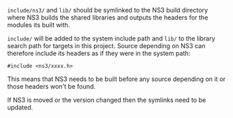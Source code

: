 `include/ns3/` and `lib/` should be symlinked to the NS3 build directory where
NS3 builds the shared libraries and outputs the headers for the modules its
built with.

`include/` will be added to the system include path and
`lib/` to the library search path for targets in this project. Source depending
on NS3 can therefore include its headers as if they were in the system path:

    #include <ns3/xxxx.h>

This means that NS3 needs to be built before any source depending on it or those
headers won't be found.

If NS3 is moved or the version changed then the symlinks need to be updated.
